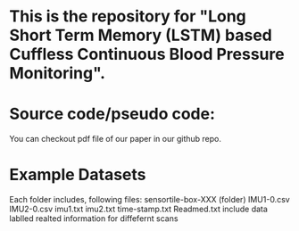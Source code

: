 
# This is the repository for "Long Short Term Memory (LSTM) based Cuffless Continuous Blood Pressure Monitoring". 



# Source code/pseudo code: 
You can checkout pdf file of our paper in our github repo. 


# Example Datasets
Each folder includes, following files:
	sensortile-box-XXX (folder)
		IMU1-0.csv
		IMU2-0.csv
		imu1.txt
		imu2.txt
		time-stamp.txt
	Readmed.txt
		include data lablled realted information for diffefernt scans
		
